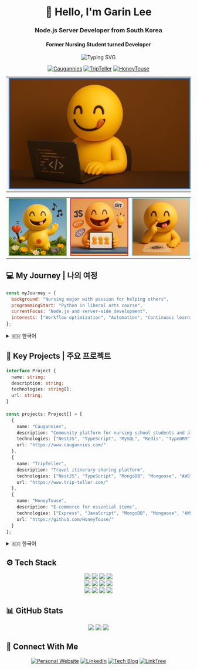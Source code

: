 <div align="center">
  
# 👋 Hello, I'm Garin Lee

### Node.js Server Developer from South Korea
#### Former Nursing Student turned Developer

<img src="https://readme-typing-svg.herokuapp.com?font=Fira+Code&size=15&duration=3500&pause=2000&color=000000&center=true&vCenter=true&random=false&width=500&lines=Node.js+%7C+TypeScript+%7C+NestJS+Developer;From+Healthcare+to+Software+Engineering" alt="Typing SVG" />


<a href="https://www.caugannies.com/" target="_blank"><img src="https://img.shields.io/badge/Project-Caugannies-blue?style=for-the-badge" alt="Caugannies"/></a>
<a href="https://www.trip-teller.com/" target="_blank"><img src="https://img.shields.io/badge/Project-TripTeller-orange?style=for-the-badge" alt="TripTeller"/></a>
<a href="https://github.com/HoneyTouse/" target="_blank"><img src="https://img.shields.io/badge/Project-HoneyTouse-yellow?style=for-the-badge" alt="HoneyTouse"/></a>

<div align="center">
  <table>
    <tr>
      <td>
        <img src="https://github.com/devellybutton/devellybutton/blob/main/profileImage02.png" width="800" style="border: 3px solid #3178C6; box-shadow: 0 0 10px rgba(0,0,0,0.2);" alt="Profile Banner"/>
      </td>
    </tr>
  </table>
</div>
<div align="center">
  <table>
    <tr>
      <td width="33%">
        <img src="https://github.com/devellybutton/devellybutton/blob/main/profileImage01.png" width="100%" style="border: 2px solid #5FA04E; box-shadow: 0 0 8px rgba(0,0,0,0.1);" alt="Profile Image 1"/>
      </td>
      <td width="33%">
        <img src="https://github.com/devellybutton/devellybutton/blob/main/profileImage03.png" width="100%" style="border: 2px solid #E0234E; box-shadow: 0 0 8px rgba(0,0,0,0.1);" alt="Profile Image 3"/>
      </td>
      <td width="33%">
        <img src="https://github.com/devellybutton/devellybutton/blob/main/profileImage04.png" width="100%" style="border: 2px solid #61DAFB; box-shadow: 0 0 8px rgba(0,0,0,0.1);" alt="Profile Image 4"/>
      </td>
    </tr>
  </table>
</div>

</div>

## 💻 My Journey | 나의 여정
```javascript
const myJourney = {
  background: "Nursing major with passion for helping others",
  programmingStart: "Python in liberal arts course",
  currentFocus: "Node.js and server-side development",
  interests: ["Workflow optimization", "Automation", "Continuous learning"]
};
```
<details>
<summary>🇰🇷 한국어</summary>

```javascript
const 나의여정 = {
  배경: "다른 사람을 돕고자 하는 마음으로 간호학을 전공했습니다",
  프로그래밍시작: "교양 과목에서 Python을 접하며 개발에 입문했습니다",
  현재중점: "Node.js와 서버 개발에 집중하고 있습니다",
  관심분야: ["워크플로우 최적화", "자동화", "꾸준한 학습"]
};
```

</details>


## 🚀 Key Projects | 주요 프로젝트
```typescript
interface Project {
  name: string;
  description: string;
  technologies: string[];
  url: string;
}

const projects: Project[] = [
  {
    name: "Caugannies",
    description: "Community platform for nursing school students and alumni",
    technologies: ["NestJS", "TypeScript", "MySQL", "Redis", "TypeORM", "AWS"],
    url: "https://www.caugannies.com/"
  },
  {
    name: "TripTeller",
    description: "Travel itinerary sharing platform",
    technologies: ["NestJS", "TypeScript", "MongoDB", "Mongoose", "AWS"],
    url: "https://www.trip-teller.com/"
  },
  {
    name: "HoneyTouse",
    description: "E-commerce for essential items",
    technologies: ["Express", "JavaScript", "MongoDB", "Mongoose", "AWS"],
    url: "https://github.com/HoneyTouse/"
  }
];
```
<details>
<summary>🇰🇷 한국어</summary>

```typescript
interface 프로젝트 {
  이름: string;
  설명: string;
  기술: string[];
  주소: string;
}

const 프로젝트목록: 프로젝트[] = [
  {
    이름: "Caugannies",
    설명: "간호대학 학생 및 졸업생을 위한 커뮤니티 플랫폼",
    기술: ["NestJS", "TypeScript", "MySQL", "Redis", "TypeORM", "AWS"],
    주소: "https://www.caugannies.com/"
  },
  {
    이름: "TripTeller",
    설명: "여행 일정 공유 플랫폼",
    기술: ["NestJS", "TypeScript", "MongoDB", "Mongoose", "AWS"],
    주소: "https://www.trip-teller.com/"
  },
  {
    이름: "HoneyTouse",
    설명: "1인 가구를 위한 이커머스 플랫폼",
    기술: ["Express", "JavaScript", "MongoDB", "Mongoose", "AWS"],
    주소: "https://github.com/HoneyTouse/"
  }
];
```

</details>


## ⚙️ Tech Stack

<div align="center">
  <img src="https://img.shields.io/badge/nodedotjs-5FA04E?style=for-the-badge&logo=nodedotjs&logoColor=white">
  <img src="https://img.shields.io/badge/express-000000?style=for-the-badge&logo=express&logoColor=white">
  <img src="https://img.shields.io/badge/nestjs-E0234E?style=for-the-badge&logo=nestjs&logoColor=white">
  <img src="https://img.shields.io/badge/typescript-3178C6?style=for-the-badge&logo=typescript&logoColor=white">
  <br>
  <img src="https://img.shields.io/badge/mysql-4479A1?style=for-the-badge&logo=mysql&logoColor=white">
  <img src="https://img.shields.io/badge/typeorm-FE0803?style=for-the-badge&logo=typeorm&logoColor=white">
  <img src="https://img.shields.io/badge/mongodb-47A248?style=for-the-badge&logo=mongodb&logoColor=white">
  <img src="https://img.shields.io/badge/mongoose-880000?style=for-the-badge&logo=mongoose&logoColor=white">
  <br>
  <img src="https://img.shields.io/badge/html5-E34F26?style=for-the-badge&logo=html5&logoColor=white">
  <img src="https://img.shields.io/badge/css3-1572B6?style=for-the-badge&logo=css3&logoColor=white">
  <img src="https://img.shields.io/badge/JavaScript-F7DF1E?style=for-the-badge&logo=javascript&logoColor=black"/>
  <img src="https://img.shields.io/badge/aws-232F3E?style=for-the-badge&logo=amazonaws&logoColor=white">
</div>

## 📊 GitHub Stats

<div align="center">
  <img src="https://github-readme-stats.vercel.app/api/top-langs/?username=anuraghazra&layout=donut&theme=tokyonight" />
  <img src="https://github-readme-stats.vercel.app/api?username=devellybutton&hide_rank=true&show_icons=true&theme=tokyonight" />
  <img src="http://mazassumnida.wtf/api/v2/generate_badge?boj=ninano00" />
</div>

## 🔗 Connect With Me
<div align="center">
  <a href="https://devellybutton.github.io/" target="_blank"><img src="https://img.shields.io/badge/Portfolio-000000?style=for-the-badge&logo=github&logoColor=white" alt="Personal Website"/></a>
  <a href="https://kr.linkedin.com/in/%EA%B0%80%EB%A6%B0-%EC%9D%B4-8915502b4" target="_blank"><img src="https://img.shields.io/badge/LinkedIn-0077B5?style=for-the-badge&logo=linkedin&logoColor=white" alt="LinkedIn"/></a>
  <a href="https://programming-bellybutton.tistory.com/" target="_blank"><img src="https://img.shields.io/badge/Tech_Blog-FF5722?style=for-the-badge&logo=blogger&logoColor=white" alt="Tech Blog"/></a>
  <a href="https://linktr.ee/hungry_bellybutton" target="_blank"><img src="https://img.shields.io/badge/LinkTree-39E09B?style=for-the-badge&logo=linktree&logoColor=white" alt="LinkTree"/></a>
</div>
